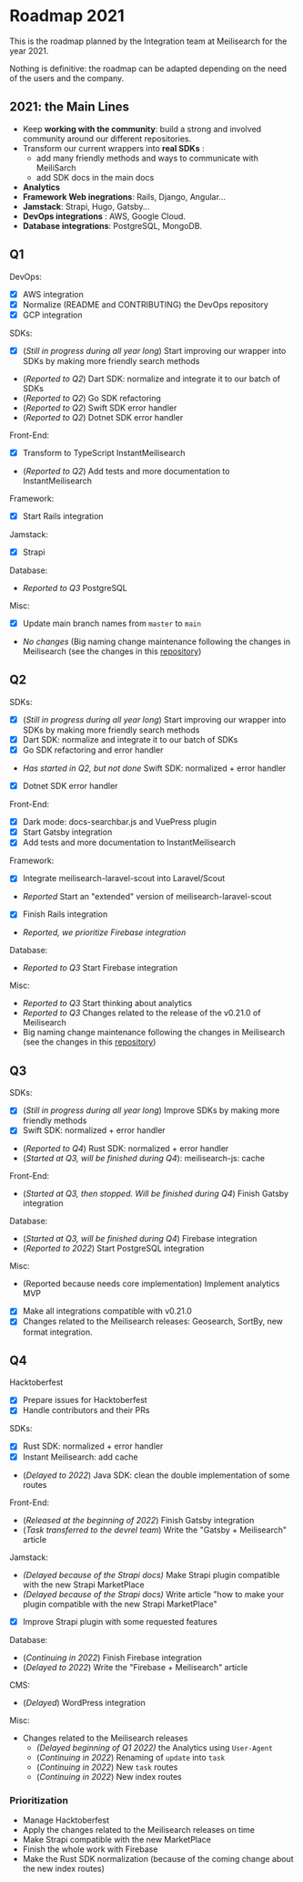 # Roadmap 2021

This is the roadmap planned by the Integration team at Meilisearch for the year 2021.

Nothing is definitive: the roadmap can be adapted depending on the need of the users and the company.

## 2021: the Main Lines

- Keep **working with the community**: build a strong and involved community around our different repositories.
- Transform our current wrappers into **real SDKs** :
    - add many friendly methods and ways to communicate with MeiliSarch
    - add SDK docs in the main docs
- **Analytics**
- **Framework Web inegrations**: Rails, Django, Angular...
- **Jamstack**: Strapi, Hugo, Gatsby...
- **DevOps integrations** : AWS, Google Cloud.
- **Database integrations**: PostgreSQL, MongoDB.

## Q1

DevOps:
- [X] AWS integration
- [X] Normalize (README and CONTRIBUTING) the DevOps repository
- [X] GCP integration

SDKs:
- [X] (_Still in progress during all year long_) Start improving our wrapper into SDKs by making more friendly search methods
- (_Reported to Q2_) Dart SDK: normalize and integrate it to our batch of SDKs
- (_Reported to Q2_) Go SDK refactoring
- (_Reported to Q2_) Swift SDK error handler
- (_Reported to Q2_) Dotnet SDK error handler

Front-End:
- [X] Transform to TypeScript InstantMeilisearch
- (_Reported to Q2_) Add tests and more documentation to InstantMeilisearch

Framework:
- [X] Start Rails integration

Jamstack:
- [X] Strapi

Database:
- _Reported to Q3_ PostgreSQL

Misc:
- [X] Update main branch names from `master` to `main`
- _No changes_ (Big naming change maintenance following the changes in Meilisearch (see the changes in this [repository](https://github.com/meilisearch/specifications/))

## Q2

SDKs:
- [X] (_Still in progress during all year long_) Start improving our wrapper into SDKs by making more friendly search methods
- [X] Dart SDK: normalize and integrate it to our batch of SDKs
- [X] Go SDK refactoring and error handler
- _Has started in Q2, but not done_ Swift SDK: normalized + error handler
- [X] Dotnet SDK error handler

Front-End:
- [X] Dark mode: docs-searchbar.js and VuePress plugin
- [X] Start Gatsby integration
- [X] Add tests and more documentation to InstantMeilisearch

Framework:
- [X] Integrate meilisearch-laravel-scout into Laravel/Scout
- _Reported_ Start an "extended" version of meilisearch-laravel-scout
- [X] Finish Rails integration
- _Reported, we prioritize Firebase integration_

Database:
- _Reported to Q3_ Start Firebase integration

Misc:
- _Reported to Q3_ Start thinking about analytics
- _Reported to Q3_ Changes related to the release of the v0.21.0 of Meilisearch
- Big naming change maintenance following the changes in Meilisearch (see the changes in this [repository](https://github.com/meilisearch/specifications/))

## Q3

SDKs:
- [X] (_Still in progress during all year long_) Improve SDKs by making more friendly methods
- [X] Swift SDK: normalized + error handler
- (_Reported to Q4_) Rust SDK: normalized + error handler
- (_Started at Q3, will be finished during Q4_): meilisearch-js: cache

Front-End:
- (_Started at Q3, then stopped. Will be finished during Q4_) Finish Gatsby integration

Database:
- (_Started at Q3, will be finished during Q4_) Firebase integration
- (_Reported to 2022_) Start PostgreSQL integration

Misc:
- (Reported because needs core implementation) Implement analytics MVP
- [X] Make all integrations compatible with v0.21.0
- [X] Changes related to the Meilisearch releases: Geosearch, SortBy, new format integration.

## Q4

Hacktoberfest
- [X] Prepare issues for Hacktoberfest
- [X] Handle contributors and their PRs

SDKs:
- [X] Rust SDK: normalized + error handler
- [X] Instant Meilisearch: add cache
- (_Delayed to 2022_) Java SDK: clean the double implementation of some routes

Front-End:
- (_Released at the beginning of 2022_) Finish Gatsby integration
- (_Task transferred to the devrel team_) Write the "Gatsby + Meilisearch" article

Jamstack:
- _(Delayed because of the Strapi docs)_ Make Strapi plugin compatible with the new Strapi MarketPlace
- _(Delayed because of the Strapi docs)_ Write article "how to make your plugin compatible with the new Strapi MarketPlace"
- [X] Improve Strapi plugin with some requested features

Database:
- (_Continuing in 2022_) Finish Firebase integration
- (_Delayed to 2022_) Write the "Firebase + Meilisearch" article

CMS:
- (_Delayed_) WordPress integration

Misc:
- Changes related to the Meilisearch releases
  - _(Delayed beginning of Q1 2022)_ the Analytics using `User-Agent`
  - (_Continuing in 2022_) Renaming of `update` into `task`
  - (_Continuing in 2022_) New `task` routes
  - (_Continuing in 2022_) New index routes

### Prioritization

- Manage Hacktoberfest
- Apply the changes related to the Meilisearch releases on time
- Make Strapi compatible with the new MarketPlace
- Finish the whole work with Firebase
- Make the Rust SDK normalization (because of the coming change about the new index routes)
